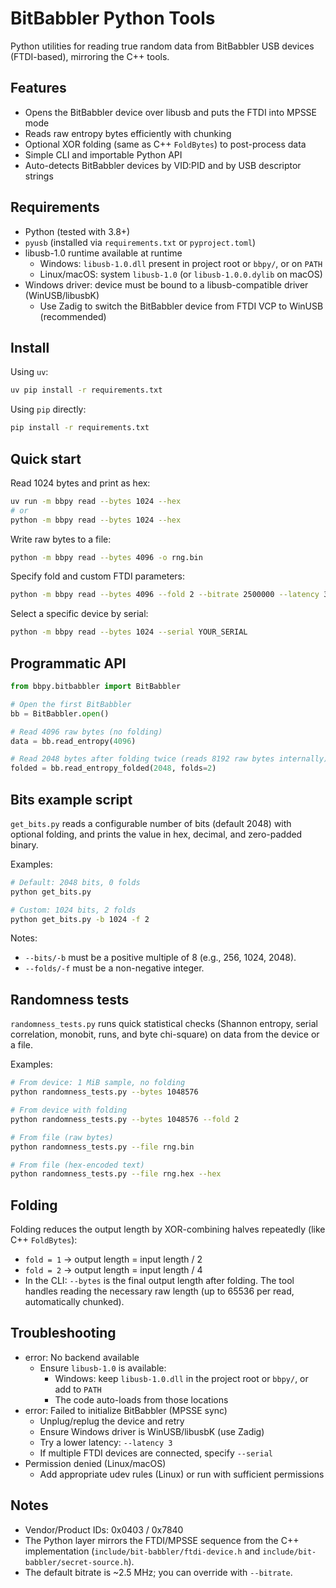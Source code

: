 # BitBabbler Python Tools

Python utilities for reading true random data from BitBabbler USB devices (FTDI-based), mirroring the C++ tools.

## Features
- Opens the BitBabbler device over libusb and puts the FTDI into MPSSE mode
- Reads raw entropy bytes efficiently with chunking
- Optional XOR folding (same as C++ `FoldBytes`) to post-process data
- Simple CLI and importable Python API
- Auto-detects BitBabbler devices by VID:PID and by USB descriptor strings

## Requirements
- Python (tested with 3.8+)
- `pyusb` (installed via `requirements.txt` or `pyproject.toml`)
- libusb-1.0 runtime available at runtime
  - Windows: `libusb-1.0.dll` present in project root or `bbpy/`, or on `PATH`
  - Linux/macOS: system `libusb-1.0` (or `libusb-1.0.0.dylib` on macOS)
- Windows driver: device must be bound to a libusb-compatible driver (WinUSB/libusbK)
  - Use Zadig to switch the BitBabbler device from FTDI VCP to WinUSB (recommended)

## Install

Using `uv`:
```bash
uv pip install -r requirements.txt
```

Using `pip` directly:
```bash
pip install -r requirements.txt
```

## Quick start

Read 1024 bytes and print as hex:
```bash
uv run -m bbpy read --bytes 1024 --hex
# or
python -m bbpy read --bytes 1024 --hex
```

Write raw bytes to a file:
```bash
python -m bbpy read --bytes 4096 -o rng.bin
```

Specify fold and custom FTDI parameters:
```bash
python -m bbpy read --bytes 4096 --fold 2 --bitrate 2500000 --latency 3
```

Select a specific device by serial:
```bash
python -m bbpy read --bytes 1024 --serial YOUR_SERIAL
```

## Programmatic API

```python
from bbpy.bitbabbler import BitBabbler

# Open the first BitBabbler
bb = BitBabbler.open()

# Read 4096 raw bytes (no folding)
data = bb.read_entropy(4096)

# Read 2048 bytes after folding twice (reads 8192 raw bytes internally)
folded = bb.read_entropy_folded(2048, folds=2)
```

## Bits example script

`get_bits.py` reads a configurable number of bits (default 2048) with optional folding, and prints the value in hex, decimal, and zero-padded binary.

Examples:
```bash
# Default: 2048 bits, 0 folds
python get_bits.py

# Custom: 1024 bits, 2 folds
python get_bits.py -b 1024 -f 2
```

Notes:
- `--bits/-b` must be a positive multiple of 8 (e.g., 256, 1024, 2048).
- `--folds/-f` must be a non-negative integer.

## Randomness tests

`randomness_tests.py` runs quick statistical checks (Shannon entropy, serial correlation, monobit, runs, and byte chi-square) on data from the device or a file.

Examples:
```bash
# From device: 1 MiB sample, no folding
python randomness_tests.py --bytes 1048576

# From device with folding
python randomness_tests.py --bytes 1048576 --fold 2

# From file (raw bytes)
python randomness_tests.py --file rng.bin

# From file (hex-encoded text)
python randomness_tests.py --file rng.hex --hex
```

## Folding

Folding reduces the output length by XOR-combining halves repeatedly (like C++ `FoldBytes`):
- `fold = 1` → output length = input length / 2
- `fold = 2` → output length = input length / 4
- In the CLI: `--bytes` is the final output length after folding. The tool handles reading the necessary raw length (up to 65536 per read, automatically chunked).

## Troubleshooting

- error: No backend available
  - Ensure `libusb-1.0` is available:
    - Windows: keep `libusb-1.0.dll` in the project root or `bbpy/`, or add to `PATH`
    - The code auto-loads from those locations
- error: Failed to initialize BitBabbler (MPSSE sync)
  - Unplug/replug the device and retry
  - Ensure Windows driver is WinUSB/libusbK (use Zadig)
  - Try a lower latency: `--latency 3`
  - If multiple FTDI devices are connected, specify `--serial`
- Permission denied (Linux/macOS)
  - Add appropriate udev rules (Linux) or run with sufficient permissions

## Notes
- Vendor/Product IDs: 0x0403 / 0x7840
- The Python layer mirrors the FTDI/MPSSE sequence from the C++ implementation (`include/bit-babbler/ftdi-device.h` and `include/bit-babbler/secret-source.h`).
- The default bitrate is ~2.5 MHz; you can override with `--bitrate`.

